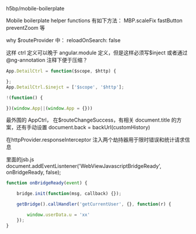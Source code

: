
h5bp/mobile-boilerplate

Mobile boilerplate helper functions
有如下方法：
MBP.scaleFix
fastButton
preventZoom 等


why $routeProvider 中：
reloadOnSearch: false


这样 ctrl 定义可以晚于 angular.module 定义，但是这样必须写$inject 或者通过@ng-annotation 注释下便于压缩？

```js
App.DetailCtrl = function($scope, $http) {

};
App.DetailCtrl.$inejct = ['$scope', '$http'];

!(function() {

})(window.App||(window.App = {}))
```

最外围的 AppCtrl， 在$routeChangeSuccess，有相关 document.title 的方案，还有手动设置 document.back = backUrl(customHistory)

在httpProvider.responseInterceptor 注入两个劫持器用于限时错误和统计请求信息

里面的jsb.js 
document.addEventLisntener('WebViewJavascriptBridgeReady', onBridgeReady, false);

```js
function onBridgeReady(event) {

    bridge.init(function(msg, callback) {});

    getBridge().callHandler('getCurrentUser', {}, function(r) {

        window.userData.u = 'xx'
    });
}
```


